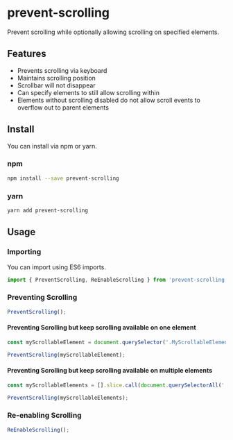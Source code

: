 # prevent-scrolling
Prevent scrolling while optionally allowing scrolling on specified elements.

## Features

* Prevents scrolling via keyboard
* Maintains scrolling position
* Scrollbar will not disappear
* Can specify elements to still allow scrolling within
* Elements without scrolling disabled do not allow scroll events to overflow out to parent elements


## Install
You can install via npm or yarn.

### npm
```bash
npm install --save prevent-scrolling
```

### yarn
```bash
yarn add prevent-scrolling
```

## Usage

### Importing
You can import using ES6 imports.
```javascript
import { PreventScrolling, ReEnableScrolling } from 'prevent-scrolling';
```

### Preventing Scrolling
```javascript
PreventScrolling();
```

#### Preventing Scrolling but keep scrolling available on one element
```javascript
const myScrollableElement = document.querySelector('.MyScrollableElement');

PreventScrolling(myScrollableElement);
```

#### Preventing Scrolling but keep scrolling available on multiple elements
```javascript
const myScrollableElements = [].slice.call(document.querySelectorAll('.MyScrollableElement'));

PreventScrolling(myScrollableElements);
```

### Re-enabling Scrolling
```javascript
ReEnableScrolling();
```
